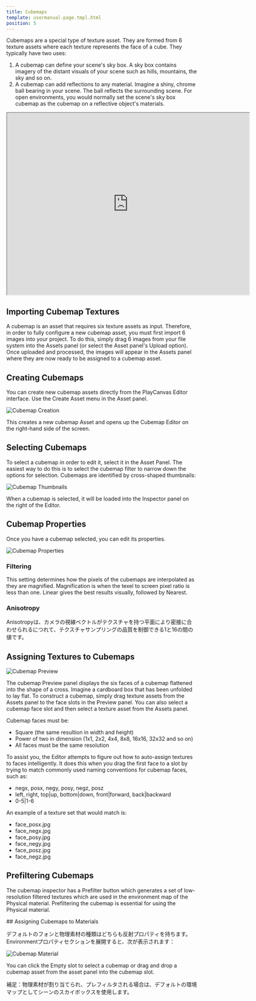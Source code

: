 ```yaml
---
title: Cubemaps
template: usermanual-page.tmpl.html
position: 5
---
```


Cubemaps are a special type of texture asset. They are formed from 6 texture assets where each texture represents the face of a cube. They typically have two uses:

1. A cubemap can define your scene's sky box. A sky box contains imagery of the distant visuals of your scene such as hills, mountains, the sky and so on.
2. A cubemap can add reflections to any material. Imagine a shiny, chrome ball bearing in your scene. The ball reflects the surrounding scene. For open environments, you would normally set the scene's sky box cubemap as the cubemap on a reflective object's materials.

<iframe width="640" height="480" src="http://playcanv.as/b/xp7v1oFB" allowfullscreen></iframe>

## Importing Cubemap Textures

A cubemap is an asset that requires six texture assets as input. Therefore, in order to fully configure a new cubemap asset, you must first import 6 images into your project. To do this, simply drag 6 images from your file system into the Assets panel (or select the Asset panel's Upload option). Once uploaded and processed, the images will appear in the Assets panel where they are now ready to be assigned to a cubemap asset.

## Creating Cubemaps

You can create new cubemap assets directly from the PlayCanvas Editor interface. Use the Create Asset menu in the Asset panel.

![Cubemap Creation][1]

This creates a new cubemap Asset and opens up the Cubemap Editor on the right-hand side of the screen.

## Selecting Cubemaps

To select a cubemap in order to edit it, select it in the Asset Panel. The easiest way to do this is to select the cubemap filter to narrow down the options for selection. Cubemaps are identified by cross-shaped thumbnails:

![Cubemap Thumbnails][2]

When a cubemap is selected, it will be loaded into the Inspector panel on the right of the Editor.

## Cubemap Properties

Once you have a cubemap selected, you can edit its properties.

![Cubemap Properties][3]

### Filtering
This setting determines how the pixels of the cubemaps are interpolated as they are magnified. Magnification is when the texel to screen pixel ratio is less than one. Linear gives the best results visually, followed by Nearest.

### Anisotropy
Anisotropyは、カメラの視線ベクトルがテクスチャを持つ平面により密接に合わせられるにつれて、テクスチャサンプリングの品質を制御できる1と16の間の値です。

## Assigning Textures to Cubemaps

![Cubemap Preview][4]

The cubemap Preview panel displays the six faces of a cubemap flattened into the shape of a cross. Imagine a cardboard box that has been unfolded to lay flat. To construct a cubemap, simply drag texture assets from the Assets panel to the face slots in the Preview panel. You can also select a cubemap face slot and then select a texture asset from the Assets panel.

Cubemap faces must be:

* Square (the same resultion in width and height)
* Power of two in dimension (1x1, 2x2, 4x4, 8x8, 16x16, 32x32 and so on)
* All faces must be the same resolution

To assist you, the Editor attempts to figure out how to auto-assign textures to faces intelligently. It does this when you drag the first face to a slot by trying to match commonly used naming conventions for cubemap faces, such as:

* negx, posx, negy, posy, negz, posz
* left, right, top|up, bottom|down, front|forward, back|backward
* 0-5|1-6

An example of a texture set that would match is:

* face_posx.jpg
* face_negx.jpg
* face_posy.jpg
* face_negy.jpg
* face_posz.jpg
* face_negz.jpg

## Prefiltering Cubemaps

The cubemap inspector has a Prefilter button which generates a set of low-resolution filtered textures which are used in the environment map of the Physical material. Prefiltering the cubemap is essential for using the Physical material.

## Assigning Cubemaps to Materials

デフォルトのフォンと物理素材の種類はどちらも反射プロパティを持ちます。Environmentプロパティセクションを展開すると、次が表示されます：

![Cubemap Material][5]

You can click the Empty slot to select a cubemap or drag and drop a cubemap asset from the asset panel into the cubemap slot.

補足：物理素材が割り当てられ、プレフィルタされる場合は、デフォルトの環境マップとしてシーンのスカイボックスを使用します。

[1]: /images/user-manual/assets/cubemaps/cubemap-create.png
[2]: /images/user-manual/assets/cubemaps/cubemap-thumbnails.png
[3]: /images/user-manual/assets/cubemaps/cubemap-properties.png
[4]: /images/user-manual/assets/cubemaps/cubemap-preview.png
[5]: /images/user-manual/assets/cubemaps/cubemap-material.png

